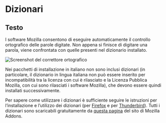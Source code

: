 
# Dizionari

## Testo

I software Mozilla consentono di eseguire automaticamente il controllo ortografico delle parole digitate. Non appena si finisce di digitare una parola, viene confrontata con quelle presenti nel dizionario installato.

![Screenshot del correttore ortografico](https://www.mozillaitalia.org/home/wp-content/uploads/2009/01/dizionario.png)

Nei pacchetti di installazione in italiano non sono inclusi dizionari (in particolare, il dizionario in lingua italiana non può essere inserito per incompatibilità tra la licenza con cui è rilasciato e la Licenza Pubblica Mozilla, con cui sono rilasciati i software Mozilla), che devono essere quindi installati successivamente.

Per sapere come utilizzare i dizionari è sufficiente seguire le istruzioni per l’installazione e l’utilizzo dei dizionari (per [Firefox](http://support.mozilla.com/it/kb/Il+correttore+ortografico) e per [Thunderbird](http://forum.mozillaitalia.org/index.php?topic=6977.msg124224#msg124224)). Tutti i dizionari sono scaricabili gratuitamente da [questa pagina](https://addons.mozilla.org/it/thunderbird/language-tools/) del sito di Mozilla Addons.
